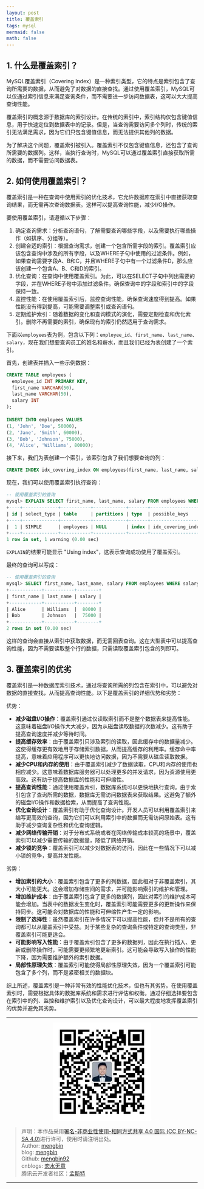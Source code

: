 ```yaml
---
layout: post
title: 覆盖索引
tags: mysql
mermaid: false
math: false
---  
```


## 1. 什么是覆盖索引？

MySQL覆盖索引（Covering Index）是一种索引类型，它的特点是索引包含了查询所需要的数据，从而避免了对数据的直接查找。通过使用覆盖索引，MySQL可以仅通过索引信息来满足查询条件，而不需要进一步访问数据表，这可以大大提高查询性能。

覆盖索引的概念源于数据库的索引设计。在传统的索引中，索引结构仅包含键值信息，用于快速定位到数据表中的记录。但是，当查询需要访问多个列时，传统的索引无法满足需求，因为它们只包含键值信息，而无法提供其他列的数据。

为了解决这个问题，覆盖索引被引入。覆盖索引不仅包含键值信息，还包含了查询所需要的数据列。这样，当执行查询时，MySQL可以通过覆盖索引直接获取所需的数据，而不需要访问数据表。

## 2. 如何使用覆盖索引？

覆盖索引是一种在查询中使用索引的优化技术，它允许数据库在索引中直接获取查询结果，而无需再次查询数据表。这样可以提高查询性能，减少I/O操作。

要使用覆盖索引，请遵循以下步骤：

1. 确定查询需求：分析查询语句，了解需要查询哪些字段，以及需要执行哪些操作（如排序、分组等）。
2. 创建合适的索引：根据查询需求，创建一个包含所需字段的索引。覆盖索引应该包含查询中涉及的所有字段，以及WHERE子句中使用的过滤条件。例如，如果查询需要字段A、B和C，并且WHERE子句中有一个过滤条件D，那么应该创建一个包含A、B、C和D的索引。
3. 优化查询：在查询中使用覆盖索引。为此，可以在SELECT子句中列出需要的字段，并在WHERE子句中添加过滤条件。确保查询中的字段和索引中的字段保持一致。
4. 监控性能：在使用覆盖索引后，监控查询性能，确保查询速度得到提高。如果性能没有得到提高，可能需要调整索引或查询语句。
5. 定期维护索引：随着数据的变化和查询模式的演化，需要定期检查和优化索引。删除不再需要的索引，确保现有的索引仍然适用于查询需求。

下面以`employees`表为例，包含以下列：`employee_id`、`first_name`、`last_name`、`salary`，现在我们想要查询员工的姓名和薪水，而且我们已经为表创建了一个索引。

首先，创建表并插入一些示例数据：

```sql
CREATE TABLE employees (
  employee_id INT PRIMARY KEY,
  first_name VARCHAR(50),
  last_name VARCHAR(50),
  salary INT
);

INSERT INTO employees VALUES
(1, 'John', 'Doe', 50000),
(2, 'Jane', 'Smith', 60000),
(3, 'Bob', 'Johnson', 75000),
(4, 'Alice', 'Williams', 80000);
```

接下来，我们为表创建一个索引，该索引包含了我们想要查询的列：

```sql
CREATE INDEX idx_covering_index ON employees(first_name, last_name, salary);
```

现在，我们可以使用覆盖索引执行查询：

```sql
-- 使用覆盖索引的查询
mysql> EXPLAIN SELECT first_name, last_name, salary FROM employees WHERE salary > 60000;
+----+-------------+-----------+------------+-------+--------------------+--------------------+---------+------+------+----------+--------------------------+
| id | select_type | table     | partitions | type  | possible_keys      | key                | key_len | ref  | rows | filtered | Extra                    |
+----+-------------+-----------+------------+-------+--------------------+--------------------+---------+------+------+----------+--------------------------+
|  1 | SIMPLE      | employees | NULL       | index | idx_covering_index | idx_covering_index | 411     | NULL |    4 |    33.33 | Using where; Using index |
+----+-------------+-----------+------------+-------+--------------------+--------------------+---------+------+------+----------+--------------------------+
1 row in set, 1 warning (0.00 sec)
```

`EXPLAIN`的结果可能显示 "Using index"，这表示查询成功使用了覆盖索引。

最终的查询可以写成：

```sql
-- 使用覆盖索引的查询
mysql> SELECT first_name, last_name, salary FROM employees WHERE salary > 60000;
+------------+-----------+--------+
| first_name | last_name | salary |
+------------+-----------+--------+
| Alice      | Williams  |  80000 |
| Bob        | Johnson   |  75000 |
+------------+-----------+--------+
2 rows in set (0.00 sec)
```

这样的查询会直接从索引中获取数据，而无需回表查询。这在大型表中可以提高查询性能，因为不需要读取整个行的数据，只需读取覆盖索引包含的列即可。  

## 3. 覆盖索引的优劣

覆盖索引是一种数据库索引技术，通过将查询所需的列包含在索引中，可以避免对数据的直接查找，从而提高查询性能。以下是覆盖索引的详细优势和劣势：

优势：

- **减少磁盘I/O操作**：覆盖索引通过仅读取索引而不是整个数据表来提高性能。这意味着磁盘I/O操作大大减少，因为从磁盘读取数据的次数减少。这有助于提高查询速度并减少等待时间。
- **提高缓存效率**：由于覆盖索引只涉及索引的读取，因此缓存中的数据量减少。这使得缓存更有效地用于存储索引数据，从而提高缓存的利用率。缓存命中率提高，意味着应用程序可以更快地访问数据，因为不需要从磁盘读取数据。
- **减少CPU和内存的使用**：由于覆盖索引减少了数据读取，CPU和内存的使用也相应减少。这意味着数据库服务器可以处理更多的并发请求，因为资源使用更高效。这有助于提高数据库的性能和可伸缩性。
- **提高查询性能**：通过使用覆盖索引，数据库系统可以更快地执行查询。由于索引包含了查询所需的数据，数据库无需访问数据表来获取结果。这避免了额外的磁盘I/O操作和数据检索，从而提高了查询性能。
- **优化查询设计**：覆盖索引有助于优化查询设计。开发人员可以利用覆盖索引来编写更高效的查询，因为它们可以利用索引中的数据而无需访问原始表。这有助于减少查询复杂性和优化查询逻辑。
- **减少网络传输开销**：对于分布式系统或者在网络传输成本较高的场景中，覆盖索引可以减少需要传输的数据量，降低了网络开销。
- **减少锁的竞争**：覆盖索引可以减少对数据表的访问，因此在一些情况下可以减小锁的竞争，提高并发性能。

劣势：

- **增加索引的大小**：覆盖索引包含了更多的列数据，因此相对于非覆盖索引，其大小可能更大。这会增加存储空间的需求，并可能影响索引的维护和管理。
- **增加维护成本**：由于覆盖索引包含了更多的数据列，因此对索引的维护成本可能会增加。当表中的数据发生变化时，覆盖索引可能需要更多的更新操作来保持同步。这可能会对数据库的性能和可伸缩性产生一定的影响。
- **限制了选择性**：虽然覆盖索引在许多情况下可以提高性能，但并不是所有的查询都可以从覆盖索引中受益。对于某些复杂的查询条件或特定的查询类型，非覆盖索引可能更适合。
- **可能影响写入性能**：由于覆盖索引包含了更多的数据列，因此在执行插入、更新或删除操作时，可能需要更频繁地更新索引。这可能会导致写入操作的性能下降，因为需要维护额外的索引数据。
- **局部性原理失效**：覆盖索引可能使得局部性原理失效，因为一个覆盖索引可能包含了多个列，而不是紧密相关的数据块。

综上所述，覆盖索引是一种非常有效的性能优化技术，但也有其劣势。在使用覆盖索引时，需要根据具体的数据库系统和需求进行评估和权衡。通过仔细选择要包含在索引中的列、监控和维护索引以及优化查询设计，可以最大程度地发挥覆盖索引的优势并避免其劣势。

---

<div align="center">
  <img src="../img/qrcode_wechat.jpg" alt="孟斯特">
</div>

> 声明：本作品采用[署名-非商业性使用-相同方式共享 4.0 国际 (CC BY-NC-SA 4.0)](https://creativecommons.org/licenses/by-nc-sa/4.0/deed.zh)进行许可，使用时请注明出处。  
> Author: [mengbin](mengbin1992@outlook.com)  
> blog: [mengbin](https://mengbin.top)  
> Github: [mengbin92](https://mengbin92.github.io/)  
> cnblogs: [恋水无意](https://www.cnblogs.com/lianshuiwuyi/)  
> 腾讯云开发者社区：[孟斯特](https://cloud.tencent.com/developer/user/6649301)  

---
